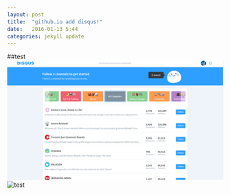 ```yaml
---
layout: post
title:  "github.io add disqus!"
date:   2016-01-13 5:44
categories: jekyll update
---
```


##test
![test](https://github.com/ekeon/ekeon.github.io/blob/master/image/disqus1.png)
![test](/ekeon/ekeon.github.io/blob/master/image/disqus1.png?raw=true)